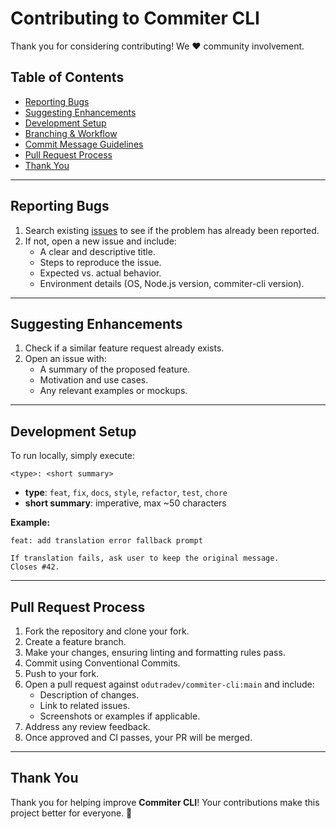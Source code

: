 # Contributing to Commiter CLI

Thank you for considering contributing! We ❤️ community involvement.

## Table of Contents
- [Reporting Bugs](#reporting-bugs)
- [Suggesting Enhancements](#suggesting-enhancements)
- [Development Setup](#development-setup)
- [Branching & Workflow](#branching--workflow)
- [Commit Message Guidelines](#commit-message-guidelines)
- [Pull Request Process](#pull-request-process)
- [Thank You](#thank-you)

---

## Reporting Bugs

1. Search existing [issues](https://github.com/odutradev/commiter-cli/issues) to see if the problem has already been reported.  
2. If not, open a new issue and include:
   - A clear and descriptive title.  
   - Steps to reproduce the issue.  
   - Expected vs. actual behavior.  
   - Environment details (OS, Node.js version, commiter-cli version).

---

## Suggesting Enhancements

1. Check if a similar feature request already exists.  
2. Open an issue with:
   - A summary of the proposed feature.  
   - Motivation and use cases.  
   - Any relevant examples or mockups.

---

## Development Setup

To run locally, simply execute:
```
<type>: <short summary>
```
- **type**: `feat`, `fix`, `docs`, `style`, `refactor`, `test`, `chore`  
- **short summary**: imperative, max ~50 characters  

**Example:**
```
feat: add translation error fallback prompt

If translation fails, ask user to keep the original message.  
Closes #42.
```

---

## Pull Request Process

1. Fork the repository and clone your fork.  
2. Create a feature branch.  
3. Make your changes, ensuring linting and formatting rules pass.  
4. Commit using Conventional Commits.  
5. Push to your fork.  
6. Open a pull request against `odutradev/commiter-cli:main` and include:
   - Description of changes.  
   - Link to related issues.  
   - Screenshots or examples if applicable.  
7. Address any review feedback.  
8. Once approved and CI passes, your PR will be merged.

---

## Thank You

Thank you for helping improve **Commiter CLI**! Your contributions make this project better for everyone. 🎉

